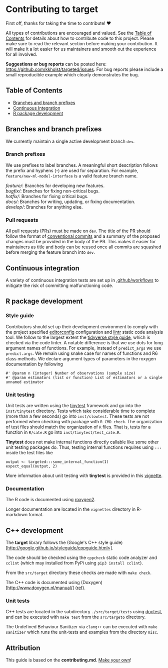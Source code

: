 # Contributing to target

First off, thanks for taking the time to contribute! ❤️

All types of contributions are encouraged and valued. See the
[Table of Contents](#table-of-contents)
for details about how to contribute code to this project. Please make sure to
read the relevant section before making your contribution. It will make it a lot
easier for us maintainers and smooth out the experience for all involved.

**Suggestions or bug reports** can be posted here: https://github.com/kkholst/targeted/issues.
For bug reports please include a small reproducible example which clearly demonstrates the bug.

## Table of Contents

- [Branches and branch prefixes](#branches-and-branch-prefixes)
- [Continuous Integration](#continuous-integration)
- [R package development](#r-package-development)

## Branches and branch prefixes

We currently maintain a single active development branch `dev`.

### Branch prefixes

We use prefixes to label branches. A meaningful short description follows the
prefix and hyphens (-) are used for separation. For example,
`feature/new-ml-model-interface` is a valid feature branch name.

*feature/*: Branches for developing new features.\
*bugfix/*: Branches for fixing non-critical bugs.\
*hotfix/*: Branches for fixing critical bugs.\
*docs/*: Branches for writing, updating, or fixing documentation.\
*develop/*: Branches for anything else.

### Pull requests

All pull requests (PRs) must be made on `dev`.
The title of the PR should follow the format of
[conventional commits](https://www.conventionalcommits.org/en/v1.0.0/) and a
summary of the proposed changes must be provided in the body of the PR. This
makes it easier for maintainers as title and body can be reused once all commits
are squashed before merging the feature branch into `dev`.

## Continuous integration

A variety of continuous integration tests are set up in
[.github/workflows](.github/workflows) to mitigate the risk of committing
malfunctioning code.

## R package development

### Style guide

Contributors should set up their development environment to comply with the
project specified [editorconfig](https://editorconfig.org/) configuration and
[lintr](https://lintr.r-lib.org/) static code analysis tool. We follow to the
largest extent the
[tidyverse style guide](https://style.tidyverse.org/index.html), which is
checked via the code linter. A notable difference is that we use dots for long
argument names of functions. For example, instead of `predict_args` we use
`predict.args`. We remain using snake case for names of functions and R6 class
methods. We declare argument types of parameters in the roxygen documentation by following

```{r}
#' @param n (integer) Number of observations (sample size)
#' @param estimators (list or function) List of estimators or a single unnamed estimator
```

### Unit testing

Unit tests are written using the
[tinytest](https://cran.r-project.org/web/packages/tinytest/index.html)
framework and go into the `inst/tinytest` directory. Tests which
take considerable time to complete (more than a few seconds) go into
`inst/slowtest`. These tests are not performed when checking with
package with `R CMD check`. The organization of test files should match the
organization of `R` files. That is, tests for a function in `R/cate.R` go into
`inst/tinytest/test_cate.R`.

**Tinytest** does not make internal functions directly callable like some other
unit testing packages do. Thus, testing internal functions requires using `:::`
inside the test files like

```{r}
output <- targeted:::some_internal_function(1)
expect_equal(output, 2)
```

More information about unit testing with **tinytest** is provided in this
[vignette](https://cran.r-project.org/web/packages/tinytest/vignettes/using_tinytest.pdf).

### Documentation

The R code is documented using
[roxygen2](https://cran.r-project.org/web/packages/roxygen2/vignettes/roxygen2.html).

Longer documentation are located in the `vignettes` directory in R-markdown format.

## C++ development

The **target** library follows the (Google's C++ style guide)[http://google.github.io/styleguide/cppguide.html>].

The code should be checked using the ``cppcheck`` static code
analyzer and ``cclint`` (which may installed from PyPi using ``pip3
install cclint``).

From the `src/target` directory these checks are made with `make check`.

The C++ code is documented using (Doxygen)
[http://www.doxygen.nl/manual/] ([ref](http://www.doxygen.nl/manual/commands.html)).

### Unit tests

C++ tests are located in the subdirectory `./src/target/tests`
using [doctest](https://github.com/doctest/doctest), and can be executed with
`make test` from the `src/targeto` directory.

The Undefined Behaviour Sanitizer via ``clang++`` can be executed with `make sanitizer`
which runs the unit-tests and examples from the directory ``misc``.

## Attribution

This guide is based on the **contributing.md**.
[Make your own](https://contributing.md/)!
